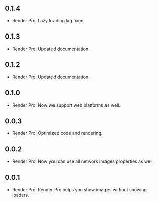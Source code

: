 ## 0.1.4

* Render Pro: Lazy loading lag fixed.
## 0.1.3

* Render Pro: Updated documentation.
## 0.1.2

* Render Pro: Updated documentation.
## 0.1.0

* Render Pro: Now we support web platforms as well.
## 0.0.3

* Render Pro: Optimized code and rendering.
## 0.0.2

* Render Pro: Now you can use all network images properties as well.

## 0.0.1

* Render Pro: Render Pro helps you show images without showing loaders.
